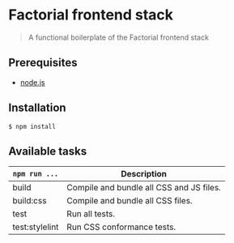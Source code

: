 # Factorial frontend stack 

> A functional boilerplate of the Factorial frontend stack

## Prerequisites

* [node.js](https://nodejs.org/en/)

## Installation

    $ npm install

## Available tasks

`npm run ...` | Description
---|---
build | Compile and bundle all CSS and JS files.
build:css | Compile and bundle all CSS files.
test | Run all tests.
test:stylelint | Run CSS conformance tests.
